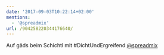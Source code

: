 ```yaml
---
date: '2017-09-03T10:22:14+02:00'
mentions:
  - '@spreadmix'
url: /904258220344176640/
---
```

Auf gäds beim Schichtl mit #DichtUndErgreifend [@spreadmix](https://twitter.com/@spreadmix)
